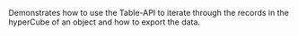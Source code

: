 Demonstrates how to use the Table-API to iterate through the records in the hyperCube of an object and how to export the data.
